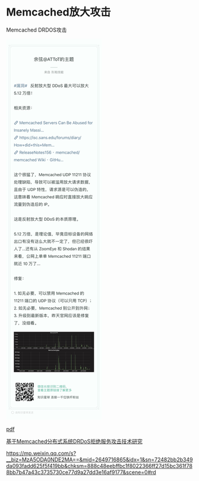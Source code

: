 


# Memcached放大攻击

Memcached DRDOS攻击




![](pic/Memcached放大攻击1.jpg)



[pdf](file/Memcached放大攻击2.pdf)

[基于Memcached分布式系统DRDoS拒绝服务攻击技术研究](file/Memcached放大攻击3.mhtml)


https://mp.weixin.qq.com/s?__biz=MzA5ODA0NDE2MA==&mid=2649716865&idx=1&sn=72482bb2b349da093fadd625f5f419bb&chksm=888c48eebffbc1f8022366ff27d15bc361f788bb7b47a43c3735730ce77d9a27dd3e16af9177&scene=0#rd